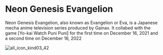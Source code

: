 # Neon Genesis Evangelion
Neon Genesis Evangelion, also known as Evangelion or Eva, is a Japanese mecha anime television series produced by Gainax.
It collabed with the game [Yo-kai Watch Puni Puni] for the first time on December 16, 2021 and a second time on December 16, 2022

![all_icon_kind03_42](https://github.com/user-attachments/assets/54f4f609-82ea-4286-a6bd-eb1f412a9994)
